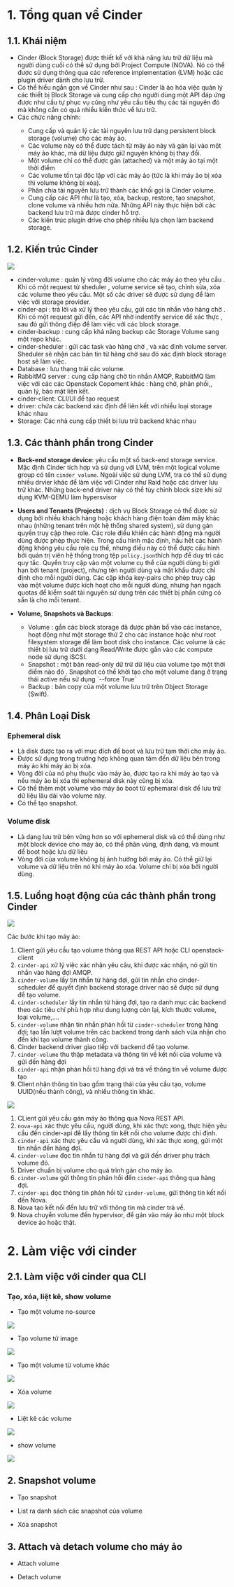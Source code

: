 # 1. Tổng quan về Cinder

## 1.1. Khái niệm

- Cinder (Block Storage) được thiết kế với khả năng lưu trữ dữ liệu mà người dùng cuối có thể sử dụng bởi Project Compute (NOVA). Nó có thể được sử dụng thông qua các reference implementation (LVM) hoặc các plugin driver dành cho lưu trữ.
- Có thể hiểu ngắn gọn về Cinder như sau : Cinder là ảo hóa việc quản lý các thiết bị Block Storage và cung cấp cho người dùng một API đáp ứng được như cầu tự phục vụ cũng như yêu cầu tiêu thụ các tài nguyên đó mà không cần có quá nhiều kiến thức về lưu trữ.
- Các chức năng chính:

<ul>
  <ul>
    <li>  Cung cấp và quản lý các tài nguyên lưu trữ dạng persistent block storage (volume) cho các máy ảo.
    <li>  Các volume này có thể được tách từ máy ảo này và gán lại vào một máy ảo khác, mà dữ liệu được giữ nguyên không bị thay đổi.
    <li>  Một volume chỉ có thể được gán (attached) và một máy ảo tại một thời điểm
    <li>  Các volume tồn tại độc lập với các máy ảo (tức là khi máy ảo bị xóa thì volume không bị xóa).
    <li>  Phân chia tài nguyên lưu trữ thành các khối gọi là Cinder volume.
    <li>  Cung cấp các API như là tạo, xóa, backup, restore, tạo snapshot, clone volume và nhiều hơn nữa. Những API này thực hiện bởi các backend lưu trữ mà được cinder hỗ trợ.
    <li>  Các kiến trúc plugin drive cho phép nhiều lựa chọn làm backend storage.
  </ul>
</ul>

## 1.2. Kiến trúc Cinder

<img src="https://github.com/lean15998/Openstack/blob/main/images/08.01.png">

- cinder-volume : quản lý vòng đời volume cho các máy ảo theo yêu cầu . Khi có một request từ sheduler , volume service sẽ tạo, chỉnh sửa, xóa các volume theo yêu cầu. Một số các driver sẽ được sử dụng để làm việc với storage provider.
- cinder-api : trả lời và xử lý theo yêu cầu, gửi các tin nhắn vào hàng chờ . Khi có một request gửi đến, các API nhờ indentify service để xác thực , sau đó gửi thông điệp để làm việc với các block storage.
- cinder-backup : cung cấp khả năng backup các Storage Volume sang một repo khác.
- cinder-sheduler : gửi các task vào hàng chờ , và xác định volume server. Sheduler sẽ nhận các bản tin từ hàng chờ sau đó xác định block storage host sẽ làm việc.
- Database : lưu thạng trái các volume.
- RabbitMQ server : cung cấp hàng chờ tin nhắn AMQP, RabbitMQ làm việc với các các Openstack Copoment khác : hàng chờ, phân phối,, quản lý, bảo mật liên kết.
- cinder-client: CLI/UI để tạo request
- driver: chứa các backend xác định để liên kết với nhiều loại storage khác nhau
- Storage: Các nhà cung cấp thiết bị lưu trữ backend khác nhau



## 1.3. Các thành phần trong Cinder

-  **Back-end storage device**: yêu cầu một số back-end storage service.  Mặc định Cinder tích hợp và sử dụng với LVM, trên một logical volume group có tên `cinder volume`. Ngoài việc sử dụng LVM, tra có thể sử dụng nhiều drvier khác để làm việc với Cinder như Raid hoặc các driver lưu trữ khác. Những back-end driver này có thể tùy chỉnh block size khi  sử dụng KVM-QEMU làm hypersvisor

- **Users and Tenants (Projects)** : dịch vụ Block Storage có thể được sử dụng bởi nhiều khách hàng hoặc khách hàng điện toán đám mây khác nhau (những tenant trên một hệ thống shared system), sử dụng gán quyền truy cập theo role. Các role điểu khiển các hành động mà người dùng được phép thực hiện. Trong cấu hình mặc định, hầu hết các hành động không yêu cầu role cụ thể, nhưng điều này có thể được cấu hình bởi quản trị viên hệ thống trong tệp `policy.json`thích hợp để duy trì các quy tắc. Quyền truy cập vào một volume cụ thể của người dùng bị giới hạn bởi tenant (project), nhưng tên người dùng và mật khẩu được chỉ định cho mỗi người dùng. Các cặp khóa key-pairs cho phép truy cập vào một volume được kích hoạt cho mỗi người dùng, nhưng hạn ngạch quotas để kiểm soát tài nguyên sử dụng trên các thiết bị phần cứng có sẵn là cho mỗi tenant. 

- **Volume, Snapshots và Backups**: 
<ul>
  <ul>
	<li> Volume : gắn các block storage đã được phân bổ vào các instance, hoạt động như một storage thứ 2 cho các instance hoặc như root filesystem storage để làm boot disk cho instance.  Các volume là các thiết bị lưu trữ  dưới dạng Read/Write   được gắn vào các compute node sử dụng iSCSI. 
	<li>  Snapshot : một bản read-only dữ trữ dữ liệu của volume tạo một thời điểm nào đó . Snapshot có thể khởi tạo cho một volume đang ở trạng thái active nếu sử dụng `--force True`
	<li> Backup : bản copy của một volume lưu trữ trên Object Storage (Swift). 
  </ul>
  </ul>

## 1.4. Phân Loại Disk


### Ephemeral disk
- Là disk được tạo ra với mục đích để boot và lưu trữ tạm thời cho máy ảo.
- Được sử dụng trong trường hợp không quan tâm đến dữ liệu bên trong máy ảo khi máy ảo bị xóa. 
- Vòng đời của nó phụ thuộc vào máy ảo, được tạo ra khi máy ảo tạo và nếu máy ảo bị xóa thì ephemeral disk này cũng bị xóa.
- Có thể thêm một volume vào máy ảo boot từ ephemaral disk để lưu trữ dữ liệu lâu dài vào volume này.
- Có thể tạo snapshot.

### Volume disk
- Là dạng lưu trữ bên vững hơn so với ephemeral disk và có thể dùng như một block device cho máy ảo, có thể phân vùng, định dạng, và mount để boot hoặc lưu dữ liệu
- Vòng đời của volume không bị ảnh hưởng bởi máy ảo. Có thể giữ lại volume và dữ liệu trên nó khi máy ảo xóa. Volume chỉ bị xóa bởi người dùng.

## 1.5. Luồng hoạt động của các thành phần trong Cinder

<img src="https://github.com/lean15998/Openstack/blob/main/images/08.02.png">

Các bước khi tạo máy ảo:
1. Client gửi yêu cầu tạo volume thông qua REST API hoặc CLI openstack-client
2. `cinder-api` xử lý việc xác nhận yêu câu, khi được xác nhận, nó gửi tin nhắn vào hàng đợi AMQP.
3. `cinder-volume` lấy tin nhắn từ hàng đợi, gửi tin nhắn cho cinder-scheduler để quyết định backend storage driver nào sẽ được sử dụng để tạo volume.
4. `cinder-scheduler` lấy tin nhắn từ hàng đợi, tạo ra danh mục các backend theo các tiêu chí phù hợp như dung lượng còn lại, kích thước volume, loại volume,....
5. `cinder-volume` nhận tin nhắn phản hồi từ `cinder-scheduler` trong hàng đợi; tạo lần lượt volume trên các backend trong danh sách vừa nhận cho đến khi tạo volume thành công.
6. Cinder backend driver giao tiếp với backend để tạo volume.
7. `cinder-volume` thu thập metadata và thông tin về kết nối của volume và gửi đến hàng đợi
8. `cinder-api` nhận phản hồi từ hàng đợi và trả về thông tin về volume được tạo
9. Client nhận thông tin bao gồm trạng thái của yêu cầu tạo, volume UUID(nếu thành công), và nhiều thông tin khác.



<img src="https://github.com/lean15998/Openstack/blob/main/images/08.03.png">

1. CLient gửi yêu cầu gán máy ảo thông qua Nova REST API.
2. `nova-api` xác thực yêu cầu, người dùng, khi xác thực xong, thực hiện yêu cầu đến cinder-api để lấy thông tin kết nối cho volume được chỉ định.
3. `cinder-api` xác thực yêu cầu và người dùng, khi xác thực xong, gửi một tin nhắn đến hàng đợi.
4. `cinder-volume` đọc tin nhắn từ hàng đợi và gửi đến driver phụ trách volume đó.
5. Driver chuẩn bị volume cho quá trình gán cho máy ảo.
6. `cinder-volume` gửi thông tin phản hồi đến `cinder-api` thông qua hàng đợi.
7. `cinder-api` đọc thông tin phản hồi từ `cinder-volume`, gửi thông tin kết nối đến Nova.
8. Nova tạo kết nối đến lưu trữ với thông tin mà cinder trả về.
9. Nova chuyển volume đến hypervisor, để gán vào máy ảo như một block device ảo hoặc thật.


# 2. Làm việc với cinder

## 2.1. Làm việc với cinder qua CLI


### Tạo, xóa, liệt kê, show volume
- Tạo một volume no-source


<img src="https://github.com/lean15998/Openstack/blob/main/images/08.02.png">

- Tạo volume từ image 


<img src="https://github.com/lean15998/Openstack/blob/main/images/08.03.png">

- Tạo một volume từ volume khác


<img src="https://github.com/lean15998/Openstack/blob/main/images/08.04.png">


- Xóa volume

<img src="https://github.com/lean15998/Openstack/blob/main/images/08.05.png">

- Liệt kê các volume

<img src="https://github.com/lean15998/Openstack/blob/main/images/08.06.png">

- show volume
 
 
<img src="https://github.com/lean15998/Openstack/blob/main/images/08.07.png">

## 2. Snapshot volume

- Tạo snapshot



- List ra danh sách các snapshot của volume


- Xóa snapshot


## 3. Attach và detach volume cho máy ảo

- Attach volume


- Detach volume


